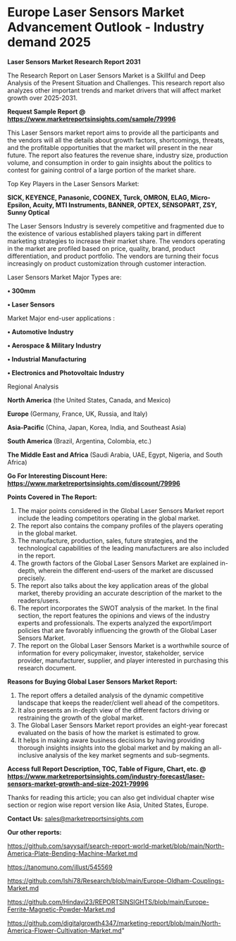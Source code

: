 # Europe Laser Sensors Market Advancement Outlook - Industry demand 2025

<strong>Laser Sensors Market Research Report 2031</strong>

The Research Report on Laser Sensors Market is a Skillful and Deep Analysis of the Present Situation and Challenges. This research report also analyzes other important trends and market drivers that will affect market growth over 2025-2031.

<strong>Request Sample Report @ <a href=https://www.marketreportsinsights.com/sample/79996>https://www.marketreportsinsights.com/sample/79996</a></strong>

This Laser Sensors market report aims to provide all the participants and the vendors will all the details about growth factors, shortcomings, threats, and the profitable opportunities that the market will present in the near future. The report also features the revenue share, industry size, production volume, and consumption in order to gain insights about the politics to contest for gaining control of a large portion of the market share.

Top Key Players in the Laser Sensors Market:

<strong>SICK, KEYENCE, Panasonic, COGNEX, Turck, OMRON, ELAG, Micro-Epsilon, Acuity, MTI Instruments, BANNER, OPTEX, SENSOPART, ZSY, Sunny Optical</strong>

The Laser Sensors Industry is severely competitive and fragmented due to the existence of various established players taking part in different marketing strategies to increase their market share. The vendors operating in the market are profiled based on price, quality, brand, product differentiation, and product portfolio. The vendors are turning their focus increasingly on product customization through customer interaction.

Laser Sensors Market Major Types are:

<strong>• 300mm

• Laser Sensors</strong>

Market Major end-user applications :

<strong>• Automotive Industry

• Aerospace & Military Industry

• Industrial Manufacturing

• Electronics and Photovoltaic Industry</strong>

Regional Analysis

</u><strong><b>North America</b></strong> (the United States, Canada, and Mexico)

<strong><b>Europe </b></strong>(Germany, France, UK, Russia, and Italy)

<strong><b>Asia-Pacific</b></strong> (China, Japan, Korea, India, and Southeast Asia)

<strong><b>South America</b></strong> (Brazil, Argentina, Colombia, etc.)

<strong><b>The Middle East and Africa</b></strong> (Saudi Arabia, UAE, Egypt, Nigeria, and South Africa)

<strong>Go For Interesting Discount Here: <a href=https://www.marketreportsinsights.com/discount/79996>https://www.marketreportsinsights.com/discount/79996</a></strong>

<strong>Points Covered in The Report:</strong>
<ol>
  <li>The major points considered in the Global Laser Sensors Market report include the leading competitors operating in the global market.</li>
  <li>The report also contains the company profiles of the players operating in the global market.</li>
  <li>The manufacture, production, sales, future strategies, and the technological capabilities of the leading manufacturers are also included in the report.</li>
  <li>The growth factors of the Global Laser Sensors Market are explained in-depth, wherein the different end-users of the market are discussed precisely.</li>
  <li>The report also talks about the key application areas of the global market, thereby providing an accurate description of the market to the readers/users.</li>
  <li>The report incorporates the SWOT analysis of the market. In the final section, the report features the opinions and views of the industry experts and professionals. The experts analyzed the export/import policies that are favorably influencing the growth of the Global Laser Sensors Market.</li>
  <li>The report on the Global Laser Sensors Market is a worthwhile source of information for every policymaker, investor, stakeholder, service provider, manufacturer, supplier, and player interested in purchasing this research document.</li>
</ol>
<strong>Reasons for Buying Global Laser Sensors Market Report:</strong>

<ol>
  <li>The report offers a detailed analysis of the dynamic competitive landscape that keeps the reader/client well ahead of the competitors.</li>
  <li>It also presents an in-depth view of the different factors driving or restraining the growth of the global market.</li>
  <li>The Global Laser Sensors Market report provides an eight-year forecast evaluated on the basis of how the market is estimated to grow.</li>
  <li>It helps in making aware business decisions by having providing thorough insights insights into the global market and by making an all-inclusive analysis of the key market segments and sub-segments.</li>
</ol>
<strong>Access full Report Description, TOC, Table of Figure, Chart, etc. @ <a href=https://www.marketreportsinsights.com/industry-forecast/laser-sensors-market-growth-and-size-2021-79996>https://www.marketreportsinsights.com/industry-forecast/laser-sensors-market-growth-and-size-2021-79996</a></strong>


Thanks for reading this article; you can also get individual chapter wise section or region wise report version like Asia, United States, Europe.

<strong>Contact Us:</strong>
sales@marketreportsinsights.com

<strong>Our other reports:</strong>

<a href=https://github.com/sayysaif/search-report-world-market/blob/main/North-America-Plate-Bending-Machine-Market.md>https://github.com/sayysaif/search-report-world-market/blob/main/North-America-Plate-Bending-Machine-Market.md</a>

<a href=https://tanomuno.com/illust/545569>https://tanomuno.com/illust/545569</a>

<a href=https://github.com/Ishi78/Research/blob/main/Europe-Oldham-Couplings-Market.md>https://github.com/Ishi78/Research/blob/main/Europe-Oldham-Couplings-Market.md</a>

<a href=https://github.com/Hindavi23/REPORTSINSIGHTS/blob/main/Europe-Ferrite-Magnetic-Powder-Market.md>https://github.com/Hindavi23/REPORTSINSIGHTS/blob/main/Europe-Ferrite-Magnetic-Powder-Market.md</a>

<a href=https://github.com/digitalgrowth4347/marketing-report/blob/main/North-America-Flower-Cultivation-Market.md>https://github.com/digitalgrowth4347/marketing-report/blob/main/North-America-Flower-Cultivation-Market.md</a>"
